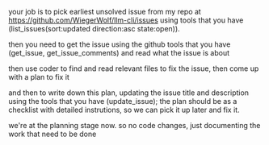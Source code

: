 
your job is to pick earliest unsolved issue from my repo at https://github.com/WiegerWolf/llm-cli/issues using tools that you have (list_issues(sort:updated direction:asc state:open)). 

then you need to get the issue using the github tools that you have (get_issue, get_issue_comments) and read what the issue is about

then use coder to find and read relevant files to fix the issue, then come up with a plan to fix it

and then to write down this plan, updating the issue title and description using the tools that you have (update_issue); the plan should be as a checklist with detailed instrutions, so we can pick it up later and fix it. 

we're at the planning stage now. so no code changes, just documenting the work that need to be done